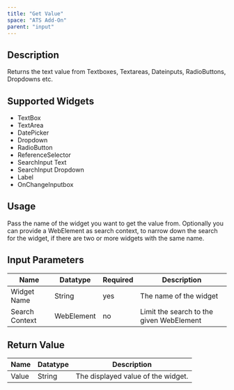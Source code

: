 ```yaml
---
title: "Get Value"
space: "ATS Add-On" 
parent: "input"
---
```


## Description

Returns the text value from Textboxes, Textareas, Dateinputs, RadioButtons, Dropdowns etc.

## Supported Widgets

+ TextBox
+ TextArea
+ DatePicker
+ Dropdown
+ RadioButton
+ ReferenceSelector
+ SearchInput Text
+ SearchInput Dropdown
+ Label
+ OnChangeInputbox

## Usage

Pass the name of the widget you want to get the value from.
Optionally you can provide a WebElement as search context, to narrow down the search for the widget, if there are two or more widgets with the same name.

## Input Parameters

Name | Datatype | Required | Description
--- | --- | --- | ---
Widget Name | String | yes | The name of the widget
Search Context | WebElement | no | Limit the search to the given WebElement

## Return Value

Name | Datatype | Description
--- | --- | ---
Value | String | The displayed value of the widget.
